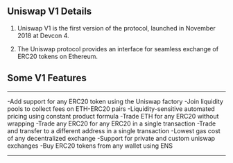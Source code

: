 ## Uniswap V1 Details

1. Uniswap V1 is the first version of the protocol, launched in November 2018 at Devcon 4.

2. The Uniswap protocol provides an interface for seamless exchange of ERC20 tokens on Ethereum.

## Some V1 Features

---

-Add support for any ERC20 token using the Uniswap factory
-Join liquidity pools to collect fees on ETH-ERC20 pairs
-Liquidity-sensitive automated pricing using constant product formula
-Trade ETH for any ERC20 without wrapping
-Trade any ERC20 for any ERC20 in a single transaction
-Trade and transfer to a different address in a single transaction
-Lowest gas cost of any decentralized exchange
-Support for private and custom uniswap exchanges
-Buy ERC20 tokens from any wallet using ENS

---
